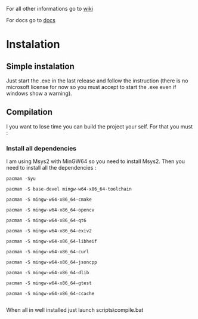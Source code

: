 For all other informations go to [wiki](https://github.com/Eugene-74/Open_Image_Editor/wiki)

For docs go to [docs](https://eugene-74.github.io/Open_Image_Editor/index.html)

# Instalation

## Simple instalation

Just start the .exe in the last release and follow the instruction (there is no microsoft license for now so you must accept to start the .exe even if windows show a warning).

## Compilation

I you want to lose time you can build the project your self. For that you must :

### Install all dependencies

I am using Msys2 with MinGW64 so you need to install Msys2.
Then you need to install all the dependencies :

```
pacman -Syu

pacman -S base-devel mingw-w64-x86_64-toolchain

pacman -S mingw-w64-x86_64-cmake

pacman -S mingw-w64-x86_64-opencv

pacman -S mingw-w64-x86_64-qt6

pacman -S mingw-w64-x86_64-exiv2

pacman -S mingw-w64-x86_64-libheif

pacman -S mingw-w64-x86_64-curl

pacman -S mingw-w64-x86_64-jsoncpp

pacman -S mingw-w64-x86_64-dlib

pacman -S mingw-w64-x86_64-gtest

pacman -S mingw-w64-x86_64-ccache


```

When all in well installed just launch scripts\compile.bat

